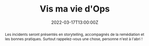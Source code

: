 ---
title: Vis ma vie d'Ops

event: Malt Academy
event_url: https://www.malt-academy.com/malt-academy-all-malt-academies

location: En ligne

summary: L’échec comme une source de connaissance. 
abstract: "Les incidents seront présentés en storytelling, accompagnés de la remédiation et les bonnes pratiques. Surtout rappelez-vous une chose, personne n'est à l'abri !"

date: "2022-03-17T13:00:00Z"
date_end: "2022-03-17T14:00:00Z"
all_day: false

publishDate: "2022-02-08T00:00:00Z"

authors: [David Aparicio]
tags: [Cloud, SRE]

featured: false

image:
  caption: 'Crédits: [**Malt Academy**](https://www.malt-academy.com/)'
  focal_point: Right

links:
- icon: pencil-alt
  icon_pack: fas
  name: S'inscrire
  url: https://app.livestorm.co/malt-community/vis-ma-vie-dops?type=detailed
url_code: ""
url_pdf: ""
url_slides: ""
url_video: ""

slides: ""
projects: []
---